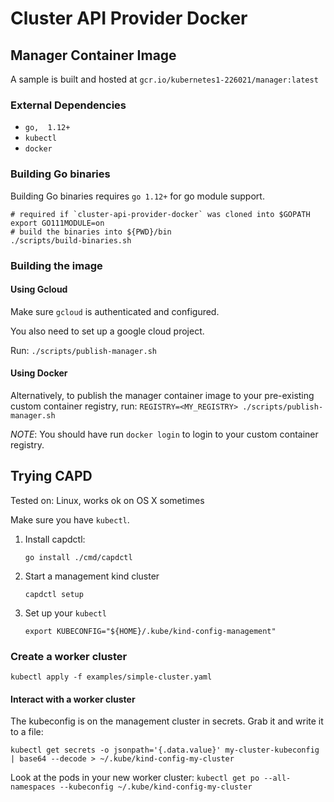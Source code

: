 # Cluster API Provider Docker

## Manager Container Image

A sample is built and hosted at `gcr.io/kubernetes1-226021/manager:latest`

### External Dependencies

- `go,  1.12+`
- `kubectl`
- `docker`

### Building Go binaries

Building Go binaries requires `go 1.12+` for go module support.

```(bash)
# required if `cluster-api-provider-docker` was cloned into $GOPATH
export GO111MODULE=on
# build the binaries into ${PWD}/bin
./scripts/build-binaries.sh
```

### Building the image

#### Using Gcloud

Make sure `gcloud` is authenticated and configured.

You also need to set up a google cloud project.

Run: `./scripts/publish-manager.sh`

#### Using Docker

Alternatively, to publish the manager container image to your pre-existing custom container registry, run:
`REGISTRY=<MY_REGISTRY> ./scripts/publish-manager.sh`

_NOTE_: You should have run `docker login` to login to your custom container registry.

## Trying CAPD

Tested on: Linux, works ok on OS X sometimes

Make sure you have `kubectl`.

1. Install capdctl:

   `go install ./cmd/capdctl`

1. Start a management kind cluster

   `capdctl setup`

1. Set up your `kubectl`

   `export KUBECONFIG="${HOME}/.kube/kind-config-management"`

### Create a worker cluster

`kubectl apply -f examples/simple-cluster.yaml`

#### Interact with a worker cluster

The kubeconfig is on the management cluster in secrets. Grab it and write it to a file:

`kubectl get secrets -o jsonpath='{.data.value}' my-cluster-kubeconfig | base64 --decode > ~/.kube/kind-config-my-cluster`

Look at the pods in your new worker cluster:
`kubectl get po --all-namespaces --kubeconfig ~/.kube/kind-config-my-cluster`
